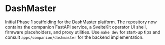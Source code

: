 # DashMaster

Initial Phase 1 scaffolding for the DashMaster platform. The repository now
contains the companion FastAPI service, a SvelteKit operator UI shell, firmware
placeholders, and proxy utilities. Use `make dev` for start-up tips and consult
`apps/companion/dashmaster` for the backend implementation.
